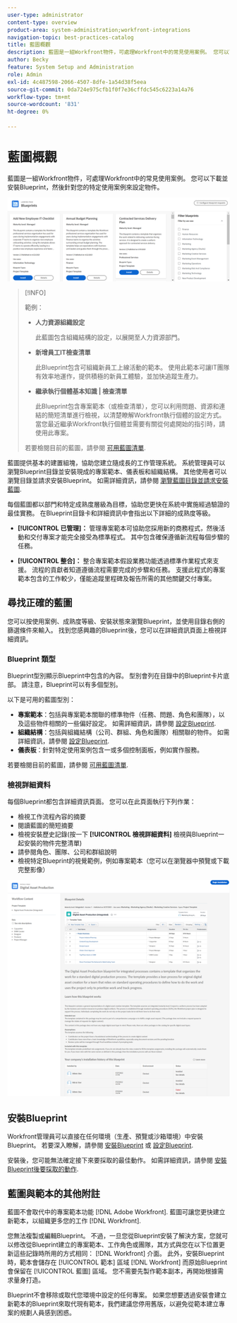 ```yaml
---
user-type: administrator
content-type: overview
product-area: system-administration;workfront-integrations
navigation-topic: best-practices-catalog
title: 藍圖概觀
description: 藍圖是一組Workfront物件，可處理Workfront中的常見使用案例。 您可以下載並安裝Blueprint，然後針對您的特定使用案例來設定物件。
author: Becky
feature: System Setup and Administration
role: Admin
exl-id: 4c487598-2066-4507-8dfe-1a54d38f5eea
source-git-commit: 0da724e975cfb1f0f7e36cffdc545c6223a14a76
workflow-type: tm+mt
source-wordcount: '831'
ht-degree: 0%

---
```


# 藍圖概觀

<!--Audited: 01/2024-->

藍圖是一組Workfront物件，可處理Workfront中的常見使用案例。 您可以下載並安裝Blueprint，然後針對您的特定使用案例來設定物件。

![](assets/blueprints-main-page-catalog.png)

>[!INFO]
>
>範例：
>
>* **人力資源組織設定**
>
>   此藍圖包含組織結構的設定，以展開至人力資源部門。
>
>* **新增員工IT檢查清單**
>
>   此Blueprint包含可組織新員工上線活動的範本。 使用此範本可讓IT團隊有效率地運作，提供積極的新員工體驗，並加快追蹤生產力。
>
>* **繼承執行個體基本知識 | 檢查清單**
>
>    此Blueprint包含專案範本（或檢查清單），您可以利用問題、資源和連結的簡短清單進行檢視，以清楚瞭解Workfront執行個體的設定方式。 當您最近繼承Workfront執行個體並需要有關從何處開始的指引時，請使用此專案。
>
>若要檢閱目前的藍圖，請參閱 [可用藍圖清單](/help/quicksilver/administration-and-setup/blueprints/list-of-available-blueprints.md).


藍圖提供基本的建置組塊，協助您建立隨成長的工作管理系統。 系統管理員可以瀏覽Blueprint目錄並安裝現成的專案範本、儀表板和組織結構。 其他使用者可以瀏覽目錄並請求安裝Blueprint。 如需詳細資訊，請參閱 [瀏覽藍圖目錄並請求安裝藍圖](../../administration-and-setup/blueprints/browse-catalog.md).

每個藍圖都以部門和特定成熟度層級為目標，協助您更快在系統中實施經過驗證的最佳實務。 在Blueprint目錄卡和詳細資訊中會指出以下詳細的成熟度等級。

* **[!UICONTROL 已管理]：** 管理專案範本可協助您採用新的商務程式，然後活動和交付專案才能完全接受為標準程式。 其中包含確保遵循新流程每個步驟的任務。

* **[!UICONTROL 整合]：** 整合專案範本假設業務功能透過標準作業程式來支援。 流程的貢獻者知道遵循流程需要完成的步驟和任務。 支援此程式的專案範本包含的工作較少，僅能追蹤里程碑及報告所需的其他關鍵交付專案。

## 尋找正確的藍圖

您可以按使用案例、成熟度等級、安裝狀態來瀏覽Blueprint，並使用目錄右側的篩選條件來輸入。 找到您感興趣的Blueprint後，您可以在詳細資訊頁面上檢視詳細資訊。

### Blueprint 類型

Blueprint型別顯示Blueprint中包含的內容。 型別會列在目錄中的Blueprint卡片底部。 請注意，Blueprint可以有多個型別。

以下是可用的藍圖型別：

* **專案範本**：包括與專案範本關聯的標準物件（任務、問題、角色和團隊），以及這些物件相關的一些偏好設定。 如需詳細資訊，請參閱 [設定Blueprint](../../administration-and-setup/blueprints/configure-template-package.md).
* **組織結構**：包括與組織結構（公司、群組、角色和團隊）相關聯的物件。 如需詳細資訊，請參閱 [設定Blueprint](../../administration-and-setup/blueprints/configure-template-package.md).
* **儀表板**：針對特定使用案例包含一或多個控制面板，例如實作服務。
<!--
* Request queues: Includes one or more projects configured as request queues.
* Custom forms: Includes custom forms attached to another object type, such as a project or portfolio.
* Setup features: Includes one or more elements that are configured in the Setup area of Workfront, such as layout templates.
-->

若要檢閱目前的藍圖，請參閱 [可用藍圖清單](/help/quicksilver/administration-and-setup/blueprints/list-of-available-blueprints.md).

### 檢視詳細資料

每個Blueprint都包含詳細資訊頁面。 您可以在此頁面執行下列作業：

* 檢視工作流程內容的摘要
* 閱讀藍圖的簡短摘要
* 檢視安裝歷史記錄(按一下 **[!UICONTROL 檢視詳細資料]** 檢視與Blueprint一起安裝的物件完整清單)
* 請參閱角色、團隊、公司和群組說明
* 檢視特定Blueprint的視覺範例，例如專案範本（您可以在瀏覽器中預覽或下載完整影像）

![[!UICONTROL Blueprint詳細資料] 頁面](assets/blueprint-details-page-2022.png)

## 安裝Blueprint

Workfront管理員可以直接在任何環境（生產、預覽或沙箱環境）中安裝Blueprint。 若要深入瞭解，請參閱 [安裝Blueprint](../../administration-and-setup/blueprints/blueprints-install.md) 或 [設定Blueprint](../../administration-and-setup/blueprints/configure-template-package.md).

安裝後，您可能無法確定接下來要採取的最佳動作。 如需詳細資訊，請參閱 [安裝Blueprint後要採取的動作](../../administration-and-setup/blueprints/best-next-actions-after-install.md).

## 藍圖與範本的其他附註

藍圖不會取代中的專案範本功能 [!DNL Adobe Workfront]. 藍圖可讓您更快建立新範本，以組織更多您的工作 [!DNL Workfront].

您無法複製或編輯Blueprint。 不過，一旦您從Blueprint安裝了解決方案，您就可以修改從Blueprint建立的專案範本、工作角色或團隊，其方式與您在以下位置更新這些記錄時所用的方式相同： [!DNL Workfront] 介面。 此外，安裝Blueprint時，範本會儲存在 [!UICONTROL 範本] 區域 [!DNL Workfront] 而原始Blueprint會保留在 [!UICONTROL 藍圖] 區域。 您不需要先製作範本副本，再開始根據需求量身打造。

Blueprint不會移除或取代您環境中設定的任何專案。 如果您想要透過安裝會建立新範本的Blueprint來取代現有範本，我們建議您停用舊版，以避免從範本建立專案的規劃人員感到困惑。
